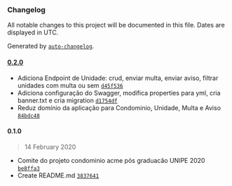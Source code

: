 ### Changelog

All notable changes to this project will be documented in this file. Dates are displayed in UTC.

Generated by [`auto-changelog`](https://github.com/CookPete/auto-changelog).

#### [0.2.0](https://github.com/borelanjo/condominio-acme/compare/0.1.0...0.2.0)

- Adiciona Endpoint de Unidade: crud, enviar multa, enviar aviso, filtrar unidades com multa ou sem [`d45f536`](https://github.com/borelanjo/condominio-acme/commit/d45f5365118c3cbbca30b781ee49bc562038343d)
- Adiciona configuração do Swagger, modifica properties para yml, cria banner.txt e cria migration [`d1754df`](https://github.com/borelanjo/condominio-acme/commit/d1754dfa0da2d4fac7f453552b460cb38c484e79)
- Reduz domínio da aplicação para Condominio, Unidade, Multa e Aviso [`84bdc48`](https://github.com/borelanjo/condominio-acme/commit/84bdc48a26a7af9d49fc9aff2e0dad47c5a88754)

#### 0.1.0

> 14 February 2020

- Comite do projeto condominio acme pós graduacão UNIPE 2020 [`be8ffa3`](https://github.com/borelanjo/condominio-acme/commit/be8ffa345fc337e83019c91a4d25632d499474b3)
- Create README.md [`3837641`](https://github.com/borelanjo/condominio-acme/commit/383764196ece64fcb8a7c6616cefc072d3cabead)
